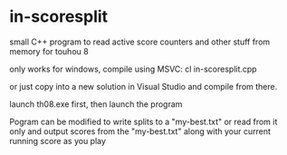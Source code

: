 # in-scoresplit
small C++ program to read active score counters and other stuff from memory for touhou 8

only works for windows, compile using MSVC:
cl in-scoresplit.cpp

or just copy into a new solution in Visual Studio and compile from there.

launch th08.exe first, then launch the program

Pogram can be modified to write splits to a "my-best.txt" or read from it only and
output scores from the "my-best.txt" along with your current running score as you play
